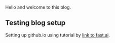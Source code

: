 Hello and welcome to this blog. 

## Testing blog setup

Setting up github.io using tutorial by [link to fast.ai](https://www.fast.ai).
